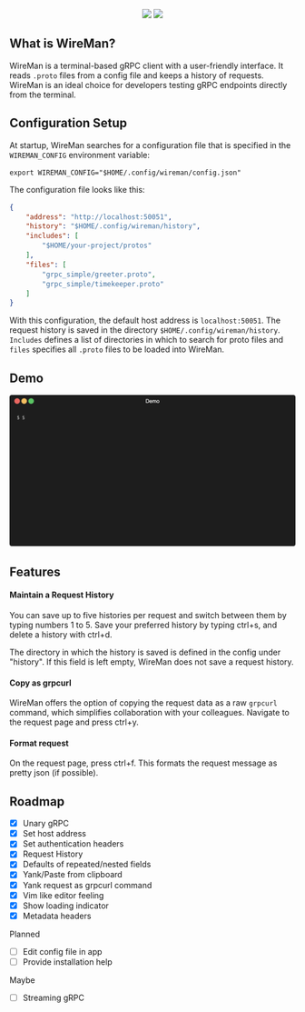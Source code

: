 <p align="center">
    <img src="https://github.com/preiter93/wireman/blob/main/resources/logo-light.png?raw=true#gh-light-mode-only" width="700"/>
    <img src="https://github.com/preiter93/wireman/blob/main/resources/logo-dark.png?raw=true#gh-dark-mode-only" width="700"/>
</p>

## What is WireMan?

WireMan is a terminal-based gRPC client with a user-friendly interface. It reads `.proto` files from a config file and keeps a history of requests.
WireMan is an ideal choice for developers testing gRPC endpoints directly from the terminal.

## Configuration Setup

At startup, WireMan searches for a configuration file that is specified in the `WIREMAN_CONFIG` environment variable:
```
export WIREMAN_CONFIG="$HOME/.config/wireman/config.json"
```
The configuration file looks like this:
```json
{
    "address": "http://localhost:50051",
    "history": "$HOME/.config/wireman/history",
    "includes": [
        "$HOME/your-project/protos"
    ],
    "files": [
        "grpc_simple/greeter.proto",
        "grpc_simple/timekeeper.proto"
    ]
}
```
With this configuration, the default host address is `localhost:50051`. The request history is saved in the directory `$HOME/.config/wireman/history`. `Includes` defines a list of directories in which to search for proto files and `files` specifies all `.proto` files to be loaded into WireMan.

## Demo

![](resources/demo.gif)

## Features

#### Maintain a Request History
You can save up to five histories per request and switch between them by typing numbers 1 to 5. Save your preferred history by typing ctrl+s, and delete a history with ctrl+d.

The directory in which the history is saved is defined in the config under "history". If this field is left empty, WireMan does not save a request history.

#### Copy as grpcurl
WireMan offers the option of copying the request data as a raw `grpcurl` command, which simplifies collaboration with your colleagues. Navigate to the request page and press ctrl+y.

#### Format request
On the request page, press ctrl+f. This formats the request message as pretty json (if possible).

## Roadmap

- [x] Unary gRPC
- [x] Set host address
- [x] Set authentication headers
- [x] Request History
- [x] Defaults of repeated/nested fields
- [x] Yank/Paste from clipboard
- [x] Yank request as grpcurl command
- [x] Vim like editor feeling
- [x] Show loading indicator
- [x] Metadata headers

Planned
- [ ] Edit config file in app
- [ ] Provide installation help

Maybe
- [ ] Streaming gRPC
